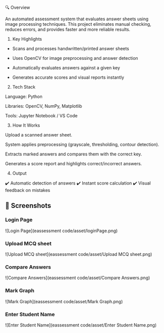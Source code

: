 🔍 Overview

An automated assessment system that evaluates answer sheets using image processing techniques. This project eliminates manual checking, reduces errors, and provides faster and more reliable results.

1) Key Highlights

* Scans and processes handwritten/printed answer sheets

* Uses OpenCV for image preprocessing and answer detection

* Automatically evaluates answers against a given key

* Generates accurate scores and visual reports instantly

2) Tech Stack

Language: Python

Libraries: OpenCV, NumPy, Matplotlib

Tools: Jupyter Notebook / VS Code

3) How It Works

Upload a scanned answer sheet.

System applies preprocessing (grayscale, thresholding, contour detection).

Extracts marked answers and compares them with the correct key.

Generates a score report and highlights correct/incorrect answers.

4) Output

✔️ Automatic detection of answers
✔️ Instant score calculation
✔️ Visual feedback on mistakes

## 📸 Screenshots  

### Login Page  
![Login Page](eassessment code/asset/loginPage.png)  

### Upload MCQ sheet 
![Upload MCQ sheet](eassessment code/asset/Upload MCQ sheet.png)  

### Compare Answers 
![Compare Answers](eassessment code/asset/Compare Answers.png)  

### Mark Graph  
![Mark Graph](eassessment code/asset/Mark Graph.png)  

### Enter Student Name 
![Enter Student Name](eassessment code/asset/Enter Student Name.png)    


